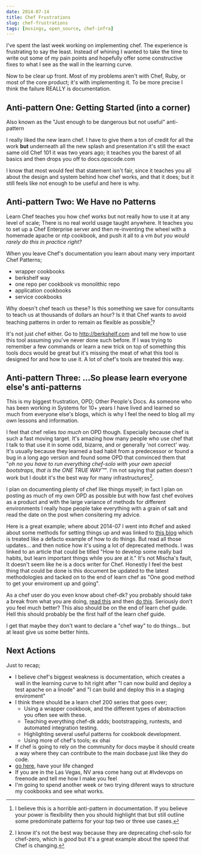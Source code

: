 ```yaml
---
date: 2014-07-14
title: Chef Frustrations
slug: chef-frustrations
tags: [musings, open_source, chef-infra]
---
```


I've spent the last week working on implementing chef. The experience is frustrating to say the least. Instead of whining I wanted to take the time to write out some of my pain points and hopefully offer some constructive fixes to what I see as the wall in the learning curve.

Now to be clear up front. Most of my problems aren't with Chef, Ruby, or most of the core product; it's with implementing it. To be more precise I think the failure REALLY is documentation.

## Anti-pattern One: Getting Started (into a corner)

Also known as the "Just enough to be dangerous but not useful" anti-pattern

I really liked the new learn chef. I have to give them a ton of credit for all the work **but** underneath all the new splash and presentation it's still the exact same old Chef 101 it was two years ago; it teaches you the barest of all basics and then drops you off to docs.opscode.com

I know that most would feel that statement isn't fair, since it teaches you all about the design and system behind how chef works, and that it does; but it still feels like not enough to be useful and here is why.

## Anti-pattern Two: We Have no Patterns

Learn Chef teaches you how chef works but not really how to use it at any level of scale; There is no real world usage taught anywhere. It teaches you to set up a Chef Enterprise server and then re-inventing the wheel with a homemade apache or ntp cookbook, and push it all to a vm _but you would rarely do this in practice right?_

When you leave Chef's documentation you learn about many very important Chef Patterns;

* wrapper cookbooks
* berkshelf way
* one repo per cookbook vs monolithic repo
* application cookbooks
* service cookbooks

Why doesn't chef teach us these? Is this something we save for consultants to teach us at thousands of dollars an hour? Is it that Chef wants to avoid teaching patterns in order to remain as flexible as possible[^APME]?

[^APME]: I believe this is a horrible anti-pattern in documentation. If you believe your power is flexibility then you should highlight that but still outline some predominate patterns for your top two or three use cases.

It's not just chef either. Go to <http://berkshelf.com> and tell me how to use this tool assuming you've never done such before. If I was trying to remember a few commands or learn a new trick on top of something this tools docs would be great but it's missing the meat of what this tool is designed for and how to use it.
A lot of chef's tools are treated this way.

## Anti-pattern Three: ...So please learn everyone else's anti-patterns

This is my biggest frustration, OPD; Other People's Docs. As someone who has been working in Systems for 10+ years I have lived and learned so much from everyone else's blogs, which is why I feel the need to blog all my own lessons and information.

I feel that chef relies _too much_ on OPD though. Especially because chef is such a fast moving target. It's amazing how many people who use chef that I talk to that use it in some odd, bizarre, and or generally 'not correct' way. It's usually because they learned a bad habit from a predecessor or found a bug in a long ago version and found some OPD that convinced them that "_oh no you have to run everything chef-solo with your own special bootstraps, that is the ONE TRUE WAY™_". I'm not saying that patten doesn't work but I doubt it's the best way for many infrastructures[^ACTUALLY].

[^ACTUALLY]: I know it's not the best way because they are deprecating chef-solo for chef-zero, which is _good_ but it's a great example about the speed that Chef is changing.

I plan on documenting plenty of chef like things myself; in fact I plan on posting as much of my own OPD as possible but with how fast chef evolves as a product and with the large variance of methods for different environments I really hope people take everything with a grain of salt and read the date on the post when consitering my advice.

Here is a great example; where about 2014-07 I went into #chef and asked about some methods for setting things up and was linked to [this blog](http://misheska.com/blog/2013/06/16/getting-started-writing-chef-cookbooks-the-berkshelf-way/) which is treated like a defacto example of how to do things. But read all those updates... and then notice how it's using a lot of deprecated methods. I was linked to an article that could be titled "How to develop some really bad habits, but learn important things while you are at it." It's not Mischa's fault, It doesn't seem like he is a docs writer for Chef. Honestly I feel the best thing that could be done is this document be updated to the latest methodologies and tacked on to the end of learn chef as "One good method to get your enviroment up and going".

As a chef user do you even know about chef-dk? you probably should take a break from what you are doing, [read this](http://www.getchef.com/blog/2014/04/15/chef-development-kit/) and then [do this](https://gist.github.com/lamont-granquist/40d26b6fa8178212594f). Seriously don't you feel much better? This also should be on the end of learn chef guide. Hell this should probably be the first half of the learn chef guide.

I get that maybe they don't want to declare a "chef way" to do things... but at least give us some better hints.

## Next Actions

Just to recap;

* I believe chef's biggest weakness is documentation, which creates a wall in the learning curve to hit right after "I can now build and deploy a test apache on a linode" and "I can build and deploy this in a staging enviroment"
* I think there should be a learn chef 200 series that goes over;
  * Using a wrapper cookbook, and the different types of abstraction you often see with these.
  * Teaching everything chef-dk adds; bootstrapping, runtests, and automated integration testing.
  * Highlighting several useful patterns for cookbook development.
  * Using more of chef's tools; ex ohai
* If chef is going to rely on the community for docs maybe it should create a way where they can contribute to the main docbase just like they do code.
* [go here](http://misheska.com/blog/2013/06/16/getting-started-writing-chef-cookbooks-the-berkshelf-way/), have your life changed
* If you are in the Las Vegas, NV area come hang out at #lvdevops on freenode and tell me how I make you feel
* I'm going to spend another week or two trying diferent ways to structure my cookbooks and see what works.
